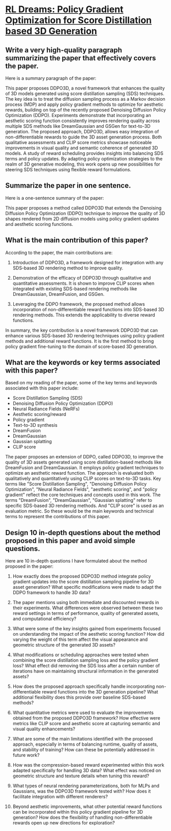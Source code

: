 # [RL Dreams: Policy Gradient Optimization for Score Distillation based 3D   Generation](https://arxiv.org/abs/2312.04806)

## Write a very high-quality paragraph summarizing the paper that effectively covers the paper.

 Here is a summary paragraph of the paper:

This paper proposes DDPO3D, a novel framework that enhances the quality of 3D models generated using score distillation sampling (SDS) techniques. The key idea is to treat the diffusion sampling process as a Markov decision process (MDP) and apply policy gradient methods to optimize for aesthetic rewards, building on top of the recently proposed Denoising Diffusion Policy Optimization (DDPO). Experiments demonstrate that incorporating an aesthetic scoring function consistently improves rendering quality across multiple SDS methods like DreamGaussian and GSGen for text-to-3D generation. The proposed approach, DDPO3D, allows easy integration of non-differentiable rewards to guide the 3D asset generation process. Both qualitative assessments and CLIP score metrics showcase noticeable improvements in visual quality and semantic coherence of generated 3D models. A study of reward scheduling provides insights into balancing SDS terms and policy updates. By adapting policy optimization strategies to the realm of 3D generative modeling, this work opens up new possibilities for steering SDS techniques using flexible reward formulations.


## Summarize the paper in one sentence.

 Here is a one-sentence summary of the paper:

This paper proposes a method called DDPO3D that extends the Denoising Diffusion Policy Optimization (DDPO) technique to improve the quality of 3D shapes rendered from 2D diffusion models using policy gradient updates and aesthetic scoring functions.


## What is the main contribution of this paper?

 According to the paper, the main contributions are:

1. Introduction of DDPO3D, a framework designed for integration with any SDS-based 3D rendering method to improve quality.

2. Demonstration of the efficacy of DDPO3D through qualitative and quantitative assessments. It is shown to improve CLIP scores when integrated with existing SDS-based rendering methods like DreamGaussian, DreamFusion, and GSGen. 

3. Leveraging the DDPO framework, the proposed method allows incorporation of non-differentiable reward functions into SDS-based 3D rendering methods. This extends the applicability to diverse reward functions.

In summary, the key contribution is a novel framework DDPO3D that can enhance various SDS-based 3D rendering techniques using policy gradient methods and additional reward functions. It is the first method to bring policy gradient fine-tuning to the domain of score-based 3D generation.


## What are the keywords or key terms associated with this paper?

 Based on my reading of the paper, some of the key terms and keywords associated with this paper include:

- Score Distillation Sampling (SDS)
- Denoising Diffusion Policy Optimization (DDPO)
- Neural Radiance Fields (NeRFs) 
- Aesthetic scoring/reward
- Policy gradient 
- Text-to-3D synthesis
- DreamFusion
- DreamGaussian
- Gaussian splatting
- CLIP score

The paper proposes an extension of DDPO, called DDPO3D, to improve the quality of 3D assets generated using score distillation-based methods like DreamFusion and DreamGaussian. It employs policy gradient techniques to optimize an aesthetic reward function. The approach is evaluated both qualitatively and quantitatively using CLIP scores on text-to-3D tasks. Key terms like "Score Distillation Sampling", "Denoising Diffusion Policy Optimization", "Neural Radiance Fields", "aesthetic scoring", and "policy gradient" reflect the core techniques and concepts used in this work. The terms "DreamFusion", "DreamGaussian", "Gaussian splatting" refer to specific SDS-based 3D rendering methods. And "CLIP score" is used as an evaluation metric. So these would be the main keywords and technical terms to represent the contributions of this paper.


## Design 10 in-depth questions about the method proposed in this paper and avoid simple questions.

 Here are 10 in-depth questions I have formulated about the method proposed in the paper:

1) How exactly does the proposed DDPO3D method integrate policy gradient updates into the score distillation sampling pipeline for 3D asset generation? What specific modifications were made to adapt the DDPO framework to handle 3D data?

2) The paper mentions using both immediate and discounted rewards in their experiments. What differences were observed between these two reward settings in terms of performance, quality of generated assets, and computational efficiency? 

3) What were some of the key insights gained from experiments focused on understanding the impact of the aesthetic scoring function? How did varying the weight of this term affect the visual appearance and geometric structure of the generated 3D assets?

4) What modifications or scheduling approaches were tested when combining the score distillation sampling loss and the policy gradient loss? What effect did removing the SDS loss after a certain number of iterations have on maintaining structural information in the generated assets? 

5) How does the proposed approach specifically handle incorporating non-differentiable reward functions into the 3D generation pipeline? What additional flexibility does this provide over baseline SDS-based methods?

6) What quantitative metrics were used to evaluate the improvements obtained from the proposed DDPO3D framework? How effective were metrics like CLIP score and aesthetic score at capturing semantic and visual quality enhancements? 

7) What are some of the main limitations identified with the proposed approach, especially in terms of balancing runtime, quality of assets, and stability of training? How can these be potentially addressed in future work?

8) How was the compression-based reward experimented within this work adapted specifically for handling 3D data? What effect was noticed on geometric structure and texture details when tuning this reward?

9) What types of neural rendering parameterizations, both for MLPs and Gaussians, was the DDPO3D framework tested with? How does it facilitate integration with different renderers?

10) Beyond aesthetic improvements, what other potential reward functions can be incorporated within this policy gradient pipeline for 3D generation? How does the flexibility of handling non-differentiable rewards open up new directions for exploration?
